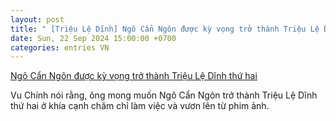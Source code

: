 ```yaml
---
layout: post
title: " [Triệu Lệ Dĩnh] Ngô Cẩn Ngôn được kỳ vọng trở thành Triệu Lệ Dĩnh thứ hai"
date: Sun, 22 Sep 2024 15:00:00 +0700
categories: entries VN
---
```

[Ngô Cẩn Ngôn được kỳ vọng trở thành Triệu Lệ Dĩnh thứ hai](https://laodong.vn/van-hoa-giai-tri/ngo-can-ngon-duoc-ky-vong-tro-thanh-trieu-le-dinh-thu-hai-1397917.ldo)

Vu Chính nói rằng, ông mong muốn Ngô Cẩn Ngôn trở thành Triệu Lệ Dĩnh thứ hai ở khía cạnh chăm chỉ làm việc và vươn lên từ phim ảnh.

